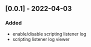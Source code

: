 ## [0.0.1] - 2022-04-03

### Added

- enable/disable scripting listener log
- scripting listener log viewer
